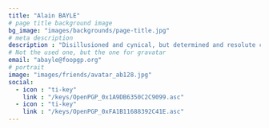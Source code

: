 ```yaml
---
title: "Alain BAYLE"
# page title background image
bg_image: "images/backgrounds/page-title.jpg"
# meta description
description : "Disillusioned and cynical, but determined and resolute cypherpunk"
# Not the used one, but the one for gravatar
email: "abayle@foopgp.org"
# portrait
image: "images/friends/avatar_ab128.jpg"
social:
  - icon : "ti-key"
    link : "/keys/OpenPGP_0x1A9DB6350C2C9099.asc"
  - icon : "ti-key"
    link : "/keys/OpenPGP_0xFA1B11688392C41E.asc"
---
```




